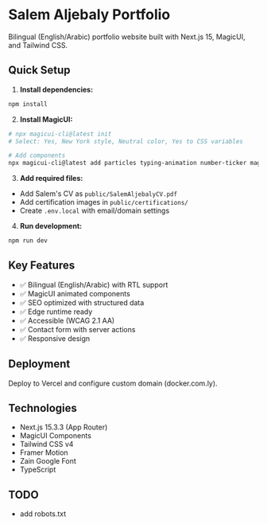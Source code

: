 # Salem Aljebaly Portfolio

Bilingual (English/Arabic) portfolio website built with Next.js 15, MagicUI, and Tailwind CSS.

## Quick Setup

1. **Install dependencies:**

```bash
npm install
```

2. **Install MagicUI:**

```bash
# npx magicui-cli@latest init
# Select: Yes, New York style, Neutral color, Yes to CSS variables

# Add components
npx magicui-cli@latest add particles typing-animation number-ticker magic-card animated-beam animated-list marquee bento-grid shimmer-button box-reveal
```

3. **Add required files:**

- Add Salem's CV as `public/SalemAljebalyCV.pdf`
- Add certification images in `public/certifications/`
- Create `.env.local` with email/domain settings

4. **Run development:**

```bash
npm run dev
```

## Key Features

- ✅ Bilingual (English/Arabic) with RTL support
- ✅ MagicUI animated components
- ✅ SEO optimized with structured data
- ✅ Edge runtime ready
- ✅ Accessible (WCAG 2.1 AA)
- ✅ Contact form with server actions
- ✅ Responsive design

## Deployment

Deploy to Vercel and configure custom domain (docker.com.ly).

## Technologies

- Next.js 15.3.3 (App Router)
- MagicUI Components
- Tailwind CSS v4
- Framer Motion
- Zain Google Font
- TypeScript

## TODO

- add robots.txt

